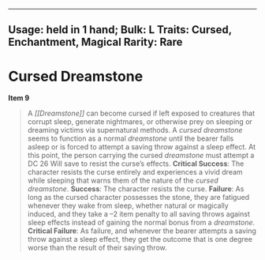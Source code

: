 
---
Usage: held in 1 hand;
Bulk: L
Traits: Cursed, Enchantment, Magical
Rarity: Rare
---

# Cursed Dreamstone

**Item 9**

> A *[[Dreamstone]]* can become cursed if left exposed to creatures that corrupt sleep, generate nightmares, or otherwise prey on sleeping or dreaming victims via supernatural methods. A *cursed dreamstone* seems to function as a normal *dreamstone* until the bearer falls asleep or is forced to attempt a saving throw against a sleep effect. At this point, the person carrying the cursed *dreamstone* must attempt a DC 26 Will save to resist the curse’s effects.
**Critical Success**: The character resists the curse entirely and experiences a vivid dream while sleeping that warns them of the nature of the *cursed dreamstone*.
**Success**: The character resists the curse.
**Failure**: As long as the cursed character possesses the stone, they are fatigued whenever they wake from sleep, whether natural or magically induced, and they take a –2 item penalty to all saving throws against sleep effects instead of gaining the normal bonus from a *dreamstone*.
**Critical Failure**: As failure, and whenever the bearer attempts a saving throw against a sleep effect, they get the outcome that is one degree worse than the result of their saving throw.
